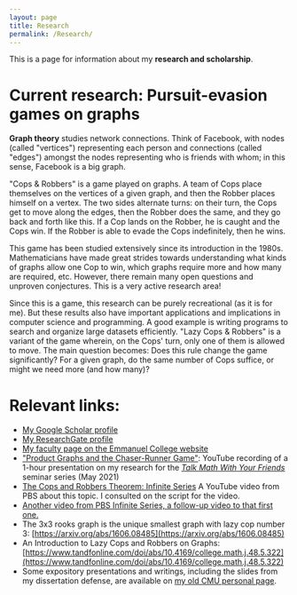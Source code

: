 ```yaml
---
layout: page
title: Research
permalink: /Research/
---
```


This is a page for information about my **research and scholarship**.


# Current research: Pursuit-evasion games on graphs

**Graph theory** studies network connections. Think of Facebook, with nodes (called "vertices") representing each person and connections (called "edges") amongst the nodes representing who is friends with whom; in this sense, Facebook is a big graph.

"Cops & Robbers" is a game played on graphs. A team of Cops place themselves on the vertices of a given graph, and then the Robber places himself on a vertex. The two sides alternate turns: on their turn, the Cops get to move along the edges, then the Robber does the same, and they go back and forth like this. If a Cop lands on the Robber, he is caught and the Cops win. If the Robber is able to evade the Cops indefinitely, then he wins.

This game has been studied extensively since its introduction in the 1980s. Mathematicians have made great strides towards understanding what kinds of graphs allow one Cop to win, which graphs require more and how many are required, etc. However, there remain many open questions and unproven conjectures. This is a very active research area!

Since this is a game, this research can be purely recreational (as it is for me). But these results also have important applications and implications in computer science and programming. A good example is writing programs to search and organize large datasets efficiently.
"Lazy Cops & Robbers" is a variant of the game wherein, on the Cops' turn, only one of them is allowed to move. The main question becomes: Does this rule change the game significantly? For a given graph, do the same number of Cops suffice, or might we need more (and how many)?

# Relevant links:

* [My Google Scholar profile](https://scholar.google.com/citations?user=KgrsM4cAAAAJ&hl=en)
* [My ResearchGate profile](https://www.researchgate.net/profile/Brendan-Sullivan)
* [My faculty page on the Emmanuel College website](https://www.emmanuel.edu/academics/our-faculty/brendan-sullivan.html)
* ["Product Graphs and the Chaser-Runner Game"](https://youtu.be/fWhpjl44ODM): YouTube recording of a 1-hour presentation on my research for the [*Talk Math With Your Friends*](https://www.youtube.com/c/TalkMathWithYourFriends/) seminar series (May 2021)
* [The Cops and Robbers Theorem: Infinite Series](https://youtu.be/9mJEu-j1KT0) A YouTube video from PBS about this topic. I consulted on the script for the video.
* [Another video from PBS Infinite Series, a follow-up video to that first one.](https://youtu.be/fXvN-pF76-E) 
* The 3x3 rooks graph is the unique smallest graph with lazy cop number 3: [https://arxiv.org/abs/1606.08485](https://arxiv.org/abs/1606.08485)
* An Introduction to Lazy Cops and Robbers on Graphs: [https://www.tandfonline.com/doi/abs/10.4169/college.math.j.48.5.322](https://www.tandfonline.com/doi/abs/10.4169/college.math.j.48.5.322)
* Some expository presentations and writings, including the slides from my dissertation defense, are available on [my old CMU personal page](https://www.math.cmu.edu/~bwsulliv/publications).
